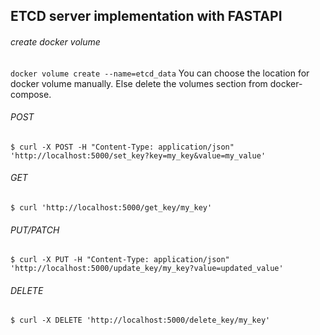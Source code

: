 ## ETCD server implementation with FASTAPI

###### create docker volume
``
docker volume create --name=etcd_data
``
You can choose the location for docker volume manually. Else delete the volumes section from docker-compose.

###### POST
``
$ curl -X POST -H "Content-Type: application/json" 'http://localhost:5000/set_key?key=my_key&value=my_value'
``
###### GET
``
$ curl 'http://localhost:5000/get_key/my_key'
``
###### PUT/PATCH
``
$ curl -X PUT -H "Content-Type: application/json" 'http://localhost:5000/update_key/my_key?value=updated_value'
``
###### DELETE
``
$ curl -X DELETE 'http://localhost:5000/delete_key/my_key'
``